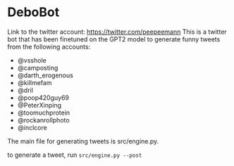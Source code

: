 # DeboBot
Link to the twitter account: https://twitter.com/peepeemann
This is a twitter bot that has been finetuned on the GPT2 model to generate funny tweets from the following accounts: 

* @vsshole
* @camposting
* @darth_erogenous
* @killmefam
* @dril
* @poop420guy69
* @PeterXinping
* @toomuchprotein
* @rockanrollphoto
* @inclcore

The main file for generating tweets is src/engine.py.

to generate a tweet, run `src/engine.py --post`
